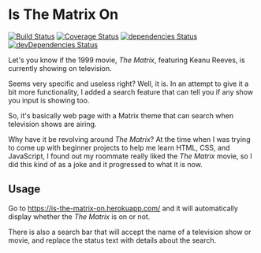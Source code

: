 # Is The Matrix On

[![Build Status](https://travis-ci.org/mdang8/IsTheMatrixOn.svg?branch=master)](https://travis-ci.org/mdang8/IsTheMatrixOn)
[![Coverage Status](https://coveralls.io/repos/github/mdang8/IsTheMatrixOn/badge.svg)](https://coveralls.io/github/mdang8/IsTheMatrixOn)
[![dependencies Status](https://david-dm.org/mdang8/IsTheMatrixOn/status.svg)](https://david-dm.org/mdang8/IsTheMatrixOn)
[![devDependencies Status](https://david-dm.org/mdang8/IsTheMatrixOn/dev-status.svg)](https://david-dm.org/mdang8/IsTheMatrixOn?type=dev)

Let's you know if the 1999 movie, *The Matrix*, featuring Keanu Reeves, is currently showing on television.

Seems very specific and useless right? Well, it is. In an attempt to give it a bit more functionality, I added a search feature that can tell you if any show you input is showing too.

So, it's basically web page with a Matrix theme that can search when television shows are airing.

Why have it be revolving around *The Matrix*? At the time when I was trying to come up with beginner projects to help me learn HTML, CSS, and JavaScript, I found out my roommate really liked the *The Matrix* movie, so I did this kind of as a joke and it progressed to what it is now.

## Usage
Go to https://is-the-matrix-on.herokuapp.com/ and it will automatically display whether the *The Matrix* is on or not.

There is also a search bar that will accept the name of a television show or movie, and replace the status text with details about the search.
